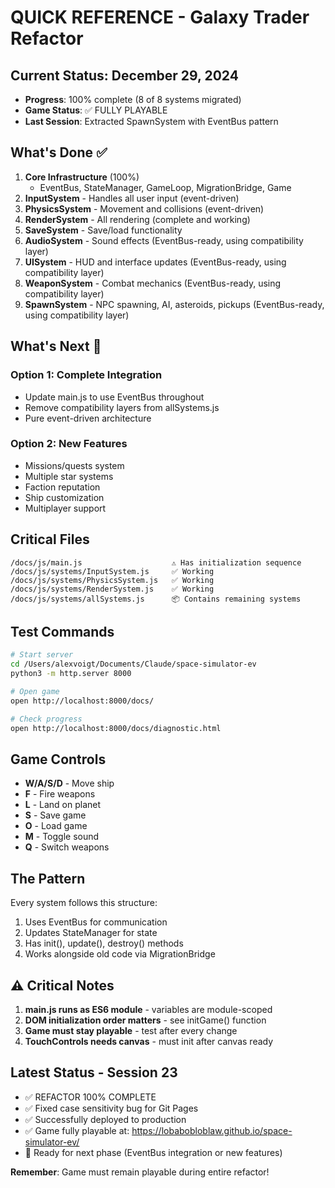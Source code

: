 # QUICK REFERENCE - Galaxy Trader Refactor

## Current Status: December 29, 2024
- **Progress**: 100% complete (8 of 8 systems migrated)
- **Game Status**: ✅ FULLY PLAYABLE
- **Last Session**: Extracted SpawnSystem with EventBus pattern

## What's Done ✅
1. **Core Infrastructure** (100%)
   - EventBus, StateManager, GameLoop, MigrationBridge, Game
2. **InputSystem** - Handles all user input (event-driven)
3. **PhysicsSystem** - Movement and collisions (event-driven)
4. **RenderSystem** - All rendering (complete and working)
5. **SaveSystem** - Save/load functionality
6. **AudioSystem** - Sound effects (EventBus-ready, using compatibility layer)
7. **UISystem** - HUD and interface updates (EventBus-ready, using compatibility layer)
8. **WeaponSystem** - Combat mechanics (EventBus-ready, using compatibility layer)
9. **SpawnSystem** - NPC spawning, AI, asteroids, pickups (EventBus-ready, using compatibility layer)

## What's Next 🎯
### Option 1: Complete Integration
- Update main.js to use EventBus throughout
- Remove compatibility layers from allSystems.js
- Pure event-driven architecture

### Option 2: New Features
- Missions/quests system
- Multiple star systems
- Faction reputation
- Ship customization
- Multiplayer support

## Critical Files
```
/docs/js/main.js                    ⚠️ Has initialization sequence
/docs/js/systems/InputSystem.js     ✅ Working
/docs/js/systems/PhysicsSystem.js   ✅ Working
/docs/js/systems/RenderSystem.js    ✅ Working
/docs/js/systems/allSystems.js      📦 Contains remaining systems
```

## Test Commands
```bash
# Start server
cd /Users/alexvoigt/Documents/Claude/space-simulator-ev
python3 -m http.server 8000

# Open game
open http://localhost:8000/docs/

# Check progress
open http://localhost:8000/docs/diagnostic.html
```

## Game Controls
- **W/A/S/D** - Move ship
- **F** - Fire weapons
- **L** - Land on planet
- **S** - Save game
- **O** - Load game
- **M** - Toggle sound
- **Q** - Switch weapons

## The Pattern
Every system follows this structure:
1. Uses EventBus for communication
2. Updates StateManager for state
3. Has init(), update(), destroy() methods
4. Works alongside old code via MigrationBridge

## ⚠️ Critical Notes
1. **main.js runs as ES6 module** - variables are module-scoped
2. **DOM initialization order matters** - see initGame() function
3. **Game must stay playable** - test after every change
4. **TouchControls needs canvas** - must init after canvas ready

## Latest Status - Session 23
- ✅ REFACTOR 100% COMPLETE
- ✅ Fixed case sensitivity bug for Git Pages
- ✅ Successfully deployed to production
- ✅ Game fully playable at: https://lobabobloblaw.github.io/space-simulator-ev/
- 🎯 Ready for next phase (EventBus integration or new features)

**Remember**: Game must remain playable during entire refactor!